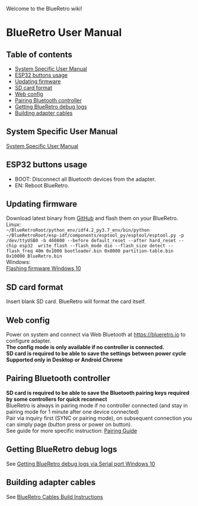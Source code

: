 Welcome to the BlueRetro wiki!

# BlueRetro User Manual
## Table of contents
* [System Specific User Manual](https://github.com/darthcloud/BlueRetro/wiki#system-specific-user-manual)
* [ESP32 buttons usage](https://github.com/darthcloud/BlueRetro/wiki#esp32-buttons-usage)
* [Updating firmware](https://github.com/darthcloud/BlueRetro/wiki#updating-firmware)
* [SD card format](https://github.com/darthcloud/BlueRetro/wiki#sd-card-format)
* [Web config](https://github.com/darthcloud/BlueRetro/wiki#web-config)
* [Pairing Bluetooth controller](https://github.com/darthcloud/BlueRetro/wiki#pairing-bluetooth-controller)
* [Getting BlueRetro debug logs](https://github.com/darthcloud/BlueRetro/wiki#getting-blueretro-debug-logs)
* [Building adapter cables](https://github.com/darthcloud/BlueRetro/wiki#building-adapter-cables)
## System Specific User Manual
[System Specific User Manual](https://github.com/darthcloud/BlueRetro/wiki/BlueRetro-System-Specific-User-Manual)
## ESP32 buttons usage
* BOOT: Disconnect all Bluetooth devices from the adapter.
* EN: Reboot BlueRetro.
## Updating firmware
Download latest binary from [GitHub](https://github.com/darthcloud/BlueRetro/releases) and flash them on your BlueRetro.\
Linux:\
`~/BlueRetroRoot/python_env/idf4.2_py3.7_env/bin/python ~/BlueRetroRoot/esp-idf/components/esptool_py/esptool/esptool.py -p /dev/ttyUSB0 -b 460800 --before default_reset --after hard_reset --chip esp32  write_flash --flash_mode dio --flash_size detect --flash_freq 40m 0x1000 bootloader.bin 0x8000 partition-table.bin 0x10000 BlueRetro.bin`\
Windows:\
[Flashing firmware Windows 10](https://github.com/darthcloud/BlueRetro/wiki/Flashing-firmware-Windows-10)

## SD card format
Insert blank SD card. BlueRetro will format the card itself.

## Web config
Power on system and connect via Web Bluetooth at https://blueretro.io to configure adapter.\
**The config mode is only available if no controller is connected.** \
**SD card is required to be able to save the settings between power cycle** \
**Supported only in Desktop or Android Chrome**

## Pairing Bluetooth controller
**SD card is required to be able to save the Bluetooth pairing keys required by some controllers for quick reconnect** \
BlueRetro is always in pairing mode if no controller connected (and stay in pairing mode for 1 minute after one device connected)\
Pair via inquiry first (SYNC or pairing mode), on subsequent connection you can simply page (button press or power on button).\
See guide for more specific instruction: [Pairing Guide](https://github.com/darthcloud/BlueRetro/wiki/Controller-pairing-guide)

## Getting BlueRetro debug logs
See [Getting BlueRetro debug logs via Serial port Windows 10](https://github.com/darthcloud/BlueRetro/wiki/Getting-BlueRetro-debug-logs-via-Serial-port-Windows-10)

## Building adapter cables
See [BlueRetro Cables Build Instructions](https://github.com/darthcloud/BlueRetro/wiki/BlueRetro-Cables-Build-Instructions)